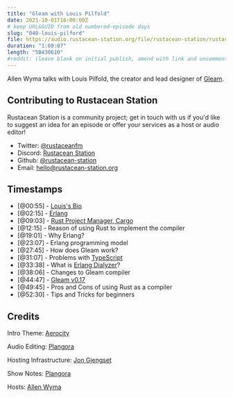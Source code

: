```yaml
---
title: "Gleam with Louis Pilfold"
date: 2021-10-01T16:00:00Z
# keep URL&GUID from old numbered-episode days
slug: "040-louis-pilford"
file: https://audio.rustacean-station.org/file/rustacean-station/rustacean-station-e040-louis-pilford.mp3
duration: "1:00:07"
length: "58430610"
#reddit: (leave blank on initial publish, amend with link and uncomment this line after Reddit thread has been posted)
---
```

Allen Wyma talks with Louis Pilfold, the creator and lead designer of [Gleam](https://gleam.run/). 


## Contributing to Rustacean Station

Rustacean Station is a community project; get in touch with us if you'd like to suggest an idea for an episode or offer your services as a host or audio editor!

- Twitter: [@rustaceanfm](https://twitter.com/rustaceanfm)
- Discord: [Rustacean Station](https://discord.gg/cHc3Gyc)
- Github: [@rustacean-station](https://github.com/rustacean-station/)
- Email: [hello@rustacean-station.org](mailto:hello@rustacean-station.org)

## Timestamps 

- [@00:55] - [Louis's Bio](https://twitter.com/louispilfold)
- [@02:15] - [Erlang](https://www.erlang.org/)
- [@09:03] - [Rust Project Manager, Cargo](https://doc.rust-lang.org/book/ch01-03-hello-cargo.html)
- [@12:15] - Reason of using Rust to implement the compiler 
- [@19:01] - Why Erlang?
- [@23:07] - Erlang programming model 
- [@27:45] - How does Gleam work?
- [@31:07] - Problems with [TypeScript](https://www.typescriptlang.org/)
- [@33:38] - What is [Erlang Dialyzer](https://erlang.org/doc/man/dialyzer.html)?
- [@38:06] - Changes to Gleam compiler 
- [@44:47] - [Gleam v0.17](https://gleam.run/news/gleam-v0.17-released/)
- [@49:45] - Pros and Cons of using Rust as a compiler
- [@52:30] - Tips and Tricks for beginners 

## Credits
Intro Theme: [Aerocity](https://twitter.com/AerocityMusic)

Audio Editing: [Plangora](https://twitter.com/plangora)

Hosting Infrastructure: [Jon Gjengset](https://twitter.com/jonhoo/)

Show Notes: [Plangora](https://twitter.com/plangora)

Hosts: [Allen Wyma](https://twitter.com/allenwyma)